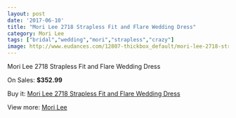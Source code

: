 ```yaml
---
layout: post
date: '2017-06-10'
title: "Mori Lee 2718 Strapless Fit and Flare Wedding Dress"
category: Mori Lee
tags: ["bridal","wedding","mori","strapless","crazy"]
image: http://www.eudances.com/12807-thickbox_default/mori-lee-2718-strapless-fit-and-flare-wedding-dress.jpg
---
```

Mori Lee 2718 Strapless Fit and Flare Wedding Dress

On Sales: **$352.99**
<a href="https://www.eudances.com/en/mori-lee/3918-mori-lee-2718-strapless-fit-and-flare-wedding-dress.html"><amp-img layout="responsive" width="600" height="600" src="//www.eudances.com/12807-thickbox_default/mori-lee-2718-strapless-fit-and-flare-wedding-dress.jpg" alt="Mori Lee 2718 Strapless Fit and Flare Wedding Dress 0" /></a>
<a href="https://www.eudances.com/en/mori-lee/3918-mori-lee-2718-strapless-fit-and-flare-wedding-dress.html"><amp-img layout="responsive" width="600" height="600" src="//www.eudances.com/12811-thickbox_default/mori-lee-2718-strapless-fit-and-flare-wedding-dress.jpg" alt="Mori Lee 2718 Strapless Fit and Flare Wedding Dress 1" /></a>
<a href="https://www.eudances.com/en/mori-lee/3918-mori-lee-2718-strapless-fit-and-flare-wedding-dress.html"><amp-img layout="responsive" width="600" height="600" src="//www.eudances.com/12810-thickbox_default/mori-lee-2718-strapless-fit-and-flare-wedding-dress.jpg" alt="Mori Lee 2718 Strapless Fit and Flare Wedding Dress 2" /></a>
<a href="https://www.eudances.com/en/mori-lee/3918-mori-lee-2718-strapless-fit-and-flare-wedding-dress.html"><amp-img layout="responsive" width="600" height="600" src="//www.eudances.com/12809-thickbox_default/mori-lee-2718-strapless-fit-and-flare-wedding-dress.jpg" alt="Mori Lee 2718 Strapless Fit and Flare Wedding Dress 3" /></a>
<a href="https://www.eudances.com/en/mori-lee/3918-mori-lee-2718-strapless-fit-and-flare-wedding-dress.html"><amp-img layout="responsive" width="600" height="600" src="//www.eudances.com/12808-thickbox_default/mori-lee-2718-strapless-fit-and-flare-wedding-dress.jpg" alt="Mori Lee 2718 Strapless Fit and Flare Wedding Dress 4" /></a>

Buy it: [Mori Lee 2718 Strapless Fit and Flare Wedding Dress](https://www.eudances.com/en/mori-lee/3918-mori-lee-2718-strapless-fit-and-flare-wedding-dress.html "Mori Lee 2718 Strapless Fit and Flare Wedding Dress")

View more: [Mori Lee](https://www.eudances.com/en/9-mori-lee "Mori Lee")